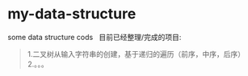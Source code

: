 # my-data-structure
some data structure cods  
目前已经整理/完成的项目:  
  >1.二叉树从输入字符串的创建，基于递归的遍历（前序，中序，后序）  
  2.。。。  
